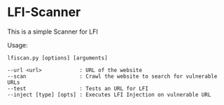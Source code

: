 # LFI-Scanner

This is a simple Scanner for LFI

Usage: 

```
lfiscan.py [options] [arguments]

--url <url>            : URL of the website
--scan                 : Crawl the website to search for vulnerable URLs
--test                 : Tests an URL for LFI
--inject [type] [opts] : Executes LFI Injection on vulnerable URL
```